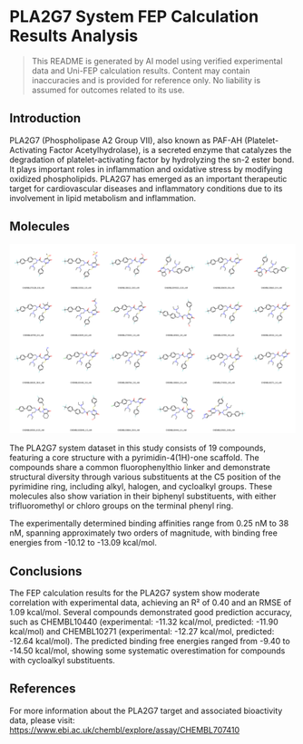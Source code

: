 # PLA2G7 System FEP Calculation Results Analysis

> This README is generated by AI model using verified experimental data and Uni-FEP calculation results. Content may contain inaccuracies and is provided for reference only. No liability is assumed for outcomes related to its use.

## Introduction

PLA2G7 (Phospholipase A2 Group VII), also known as PAF-AH (Platelet-Activating Factor Acetylhydrolase), is a secreted enzyme that catalyzes the degradation of platelet-activating factor by hydrolyzing the sn-2 ester bond. It plays important roles in inflammation and oxidative stress by modifying oxidized phospholipids. PLA2G7 has emerged as an important therapeutic target for cardiovascular diseases and inflammatory conditions due to its involvement in lipid metabolism and inflammation.

## Molecules

![Molecular structures of representative compounds](mol_grid.png)

The PLA2G7 system dataset in this study consists of 19 compounds, featuring a core structure with a pyrimidin-4(1H)-one scaffold. The compounds share a common fluorophenylthio linker and demonstrate structural diversity through various substituents at the C5 position of the pyrimidine ring, including alkyl, halogen, and cycloalkyl groups. These molecules also show variation in their biphenyl substituents, with either trifluoromethyl or chloro groups on the terminal phenyl ring.

The experimentally determined binding affinities range from 0.25 nM to 38 nM, spanning approximately two orders of magnitude, with binding free energies from -10.12 to -13.09 kcal/mol.

## Conclusions

The FEP calculation results for the PLA2G7 system show moderate correlation with experimental data, achieving an R² of 0.40 and an RMSE of 1.09 kcal/mol. Several compounds demonstrated good prediction accuracy, such as CHEMBL10440 (experimental: -11.32 kcal/mol, predicted: -11.90 kcal/mol) and CHEMBL10271 (experimental: -12.27 kcal/mol, predicted: -12.64 kcal/mol). The predicted binding free energies ranged from -9.40 to -14.50 kcal/mol, showing some systematic overestimation for compounds with cycloalkyl substituents.

## References

For more information about the PLA2G7 target and associated bioactivity data, please visit:
https://www.ebi.ac.uk/chembl/explore/assay/CHEMBL707410 
